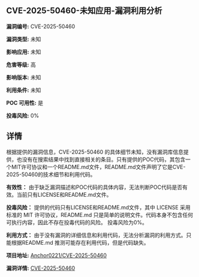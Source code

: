 ## CVE-2025-50460-未知应用-漏洞利用分析

**漏洞编号:** CVE-2025-50460

**漏洞类型:** 未知

**影响应用:** 未知

**危害等级:** 高

**影响版本:** 未知

**利用条件:** 未知

**POC 可用性:** 是

**投毒风险:** 0%

## 详情

根据提供的漏洞信息，CVE-2025-50460 的具体细节未知，没有漏洞库信息提供，也没有在搜索结果中找到直接相关的条目。只有提供的POC代码，其包含一个MIT许可协议和一个README.md文件，README.md文件声明了它是CVE-2025-50460的技术细节和利用代码。 

**有效性：** 由于缺乏漏洞描述和POC代码的具体内容，无法判断POC代码是否有效。当前只有LICENSE和README.md文件。

**投毒风险：** 提供的代码只有LICENSE和README.md文件，其中 LICENSE 采用标准的 MIT 许可协议，README.md 只是简单的说明文件。代码本身不包含任何可执行内容，因此不存在投毒代码的风险。 投毒风险为0%。

**利用方式：** 由于没有漏洞的详细信息和利用代码，无法分析漏洞的利用方式。只能根据README.md 推测可能存在利用代码，但是代码缺失。

**项目地址:** [Anchor0221/CVE-2025-50460](https://github.com/Anchor0221/CVE-2025-50460)

**漏洞详情:** [CVE-2025-50460](https://nvd.nist.gov/vuln/detail/CVE-2025-50460)